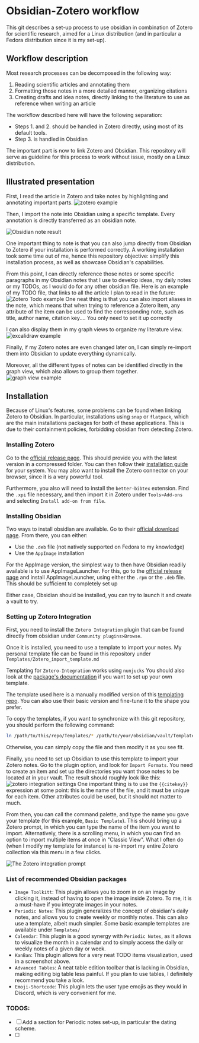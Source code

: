 # Obsidian-Zotero workflow

This git describes a set-up process to use obsidian in combination of Zotero for scientific research, aimed for a Linux distribution (and in particular a Fedora distribution since it is my set-up).

## Workflow description

Most research processes can be decomposed in the following way:
1) Reading scientific articles and annotating them
2) Formatting those notes in a more detailed manner, organizing citations
3) Creating drafts and idea notes, directly linking to the literature to use as reference when writing an article

The workflow described here will have the following separation:
* Steps 1. and 2. should be handled in Zotero directly, using most of its default tools.
* Step 3. is handled in Obsidian

The important part is now to link Zotero and Obsidian. This repository will serve as guideline for this process to work without issue, mostly on a Linux distribution. 

## Illustrated presentation
First, I read the article in Zotero and take notes by highlighting and annotating important parts.
![zotero example](assets/zotero_notes_taking.png)

Then, I import the note into Obsidian using a specific template. Every annotation is directly transferred as an obsidian note. 

![Obsidian note result](assets/obsidian_notes_imported.png)

One important thing to note is that you can also jump directly from Obsidian to Zotero if your installation is performed correctly. A working installation took some time out of me, hence this repository objective: simplify this installation process, as well as showcase Obsidian's capabilities.

From this point, I can directly reference those notes or some specific paragraphs in my Obsidian notes that I use to develop ideas, my daily notes or my TODOs, as I would do for any other obsidian file. Here is an example of my TODO file, that links to all the article I plan to read in the future:
![Zotero Todo example](assets/obsidian_notes_example.png)
One neat thing is that you can also import aliases in the note, which means that when trying to reference a Zotero Item, any attribute of the item can be used to find the corresponding note, such as title, author name, citation key.... You only need to set it up correctly


I can also display them in my graph views to organize my literature view.
![excalidraw example](assets/excalidraw_example.png)

Finally, if my Zotero notes are even changed later on, I can simply re-import them into Obsidian to update everything dynamically.

Moreover, all the different types of notes can be identified directly in the graph view, which also allows to group them together.
![graph view example](assets/graph_view_example.png)

## Installation
Because of Linux's features, some problems can be found when linking Zotero to Obsidian. In particular, installations using `snap` or `flatpack`, which are the main installations packages for both of these applications. This is due to their containment policies, forbidding obsidian from detecting Zotero.

### Installing Zotero
Go to the [official release page](https://www.zotero.org/download/). This should provide you with the latest version in a compressed folder. You can then follow their [installation guide](https://www.zotero.org/support/installation) for your system. You may also want to install the Zotero connector on your browser, since it is a very powerful tool.

Furthermore, you also will need to install the `better-bibtex` extension. Find the `.xpi` file necessary, and then import it in Zotero under `Tools>Add-ons` and selecting `Install add-on from file`.
<!-- TODO: complete this part -->

### Installing Obsidian
Two ways to install obsidian are available. Go to their [official download page](https://obsidian.md/download). From there, you can either:
* Use the `.deb` file (not natively supported on Fedora to my knowledge)
* Use the `AppImage` installation 

For the AppImage version, the simplest way to then have Obsidian readily available is to use AppImageLauncher. For this, go to the [official release page](https://github.com/TheAssassin/AppImageLauncher/releases) and install AppImageLauncher, using either the `.rpm` or the `.deb` file. This should be sufficient to completely set up 

Either case, Obsidian should be installed, you can try to launch it and create a vault to try.

### Setting up Zotero Integration
First, you need to install the `Zotero Integration` plugin that can be found directly from obsidian under `Community plugins>Browse`.

Once it is installed, you need to use a template to import your notes. My personal template file can be found in this repository under `Templates/Zotero_import_template.md` 

Templating for `Zotero-Integration` works using `nunjucks`
You should also look at the [package's documentation](https://github.com/mgmeyers/obsidian-zotero-integration/blob/main/docs/Templating.md) if you want to set up your own template. 

The template used here is a manually modified version of this [templating repo](https://github.com/nocona71/obsidian-literature-note/blob/main/README.md). You can also use their basic version and fine-tune it to the shape you prefer.

To copy the templates, if you want to synchronize with this git repository, you should perform the following command:
```bash
ln /path/to/this/repo/Templates/* /path/to/your/obsidian/vault/Templates/
```
Otherwise, you can simply copy the file and then modify it as you see fit.

Finally, you need to set up Obsidian to use this template to import your Zotero notes. Go to the plugin option, and look for `Import Formats`. You need to create an item and set up the directories you want those notes to be located at in your vault. The result should roughly look like this:
![zotero integration settings](assets/zotero_integration_settings.png) 
One important thing is to use the `{{citekey}}` expression at some point: this is the name of the file, and it must be unique for each item. Other attributes could be used, but it should not matter to much.


From then, you can call the command palette, and type the name you gave your template (for this example, `Basic Template`). This should bring up a Zotero prompt, in which you can type the name of the item you want to import. Alternatively, there is a scrolling menu, in which you can find an option to import multiple items at once in "Classic View". What I often do (when I modify my template for instance) is re-import my entire Zotero collection via this menu in a few clicks.  


![The Zotero integration prompt](assets/zotero_integration_prompt.png)
<!-- TODO: explain how to set up the template inside obsidian with screenshots -->

### List of recommended Obsidian packages
* `Image Toolkitt`: This plugin allows you to zoom in on an image by clicking it, instead of having to open the image inside Zotero. To me, it is a must-have if you integrate images in your notes.
* `Periodic Notes`: This plugin generalizes the concept of obsidian's daily notes, and allows you to create weekly or monthly notes. This can also use a template, albeit much simpler. Some basic example templates are available under `Templates/`
* `Calendar`: This plugin is a good synergy with `Periodic Notes`, as it allows to visualize the month in a calendar and to simply access the daily or weekly notes of a given day or week. 
* `KanBan`: This plugin allows for a very neat TODO items visualization, used in a screenshot above.
* `Advanced Tables`: A neat table edition toolbar that is lacking in Obsidian, making editing big table less painful. If you plan to use tables, I definitely recommend you take a look.
* `Emoji-Shortcode`: This plugin lets the user type emojis as they would in Discord, which is very convenient for me. 


### TODOS:
* [ ] Add a section for Periodic notes set-up, in particular the dating scheme.
* [ ] 